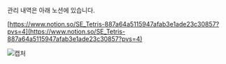 관리 내역은 아래 노션에 있습니다. 

[https://www.notion.so/SE_Tetris-887a64a5115947afab3e1ade23c30857?pvs=4](https://www.notion.so/SE_Tetris-887a64a5115947afab3e1ade23c30857?pvs=4)

![캡처](https://github.com/HYH0804/Tetris/assets/127603139/c3227e42-8f4c-4f03-af56-b5d2620fc63d)
